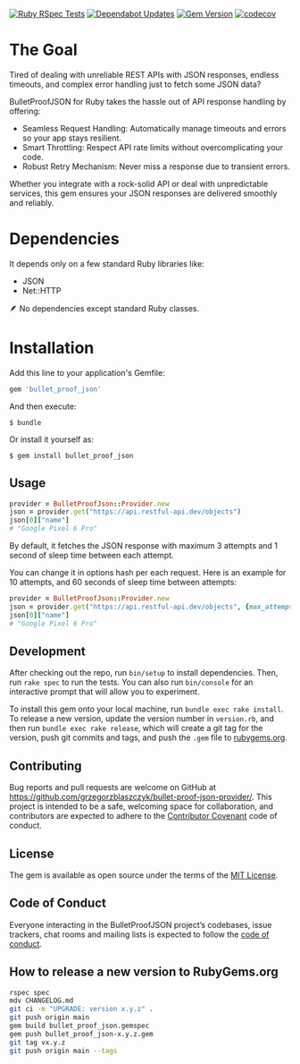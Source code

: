 [![Ruby RSpec Tests](https://github.com/grzegorzblaszczyk/bullet-proof-json/actions/workflows/ruby.yml/badge.svg)](https://github.com/grzegorzblaszczyk/bullet-proof-json/actions/workflows/ruby.yml)
[![Dependabot Updates](https://github.com/grzegorzblaszczyk/bullet-proof-json/actions/workflows/dependabot/dependabot-updates/badge.svg)](https://github.com/grzegorzblaszczyk/bullet-proof-json/actions/workflows/dependabot/dependabot-updates)
[![Gem Version](https://badge.fury.io/rb/bullet-proof-json.svg)](https://badge.fury.io/rb/bullet-proof-json)
[![codecov](https://codecov.io/gh/grzegorzblaszczyk/bullet-proof-json/branch/main/graph/badge.svg)](https://codecov.io/gh/grzegorzblaszczyk/bullet-proof-json)

# The Goal

Tired of dealing with unreliable REST APIs with JSON responses, endless timeouts, and complex error handling just to fetch some JSON data?

BulletProofJSON for Ruby takes the hassle out of API response handling by offering:

* Seamless Request Handling: Automatically manage timeouts and errors so your app stays resilient.
* Smart Throttling: Respect API rate limits without overcomplicating your code.
* Robust Retry Mechanism: Never miss a response due to transient errors.

Whether you integrate with a rock-solid API or deal with unpredictable services, this gem ensures your JSON responses are delivered smoothly and reliably.

# Dependencies

It depends only on a few standard Ruby libraries like: 

* JSON
* Net::HTTP

🪶 No dependencies except standard Ruby classes.

# Installation

Add this line to your application's Gemfile:

```ruby
gem 'bullet_proof_json'
```

And then execute:

    $ bundle

Or install it yourself as:

    $ gem install bullet_proof_json

## Usage

```ruby
provider = BulletProofJson::Provider.new
json = provider.get("https://api.restful-api.dev/objects")
json[0]["name"]
# "Google Pixel 6 Pro"
```

By default, it fetches the JSON response with maximum 3 attempts and 1 second of sleep time between each attempt.

You can change it in options hash per each request. Here is an example for 10 attempts, and 60 seconds of sleep time between attempts:

```ruby
provider = BulletProofJson::Provider.new
json = provider.get("https://api.restful-api.dev/objects", {max_attempts: 10, sleep_time: 60})
json[0]["name"]
# "Google Pixel 6 Pro"
```

## Development

After checking out the repo, run `bin/setup` to install dependencies. Then, run `rake spec` to run the tests. You can also run `bin/console` for an interactive prompt that will allow you to experiment.

To install this gem onto your local machine, run `bundle exec rake install`. To release a new version, update the version number in `version.rb`, and then run `bundle exec rake release`, which will create a git tag for the version, push git commits and tags, and push the `.gem` file to [rubygems.org](https://rubygems.org).

## Contributing

Bug reports and pull requests are welcome on GitHub at https://github.com/grzegorzblaszczyk/bullet-proof-json-provider/. This project is intended to be a safe, welcoming space for collaboration, and contributors are expected to adhere to the [Contributor Covenant](http://contributor-covenant.org) code of conduct.

## License

The gem is available as open source under the terms of the [MIT License](https://opensource.org/licenses/MIT).

## Code of Conduct

Everyone interacting in the BulletProofJSON project’s codebases, issue trackers, chat rooms and mailing lists is expected to follow the [code of conduct](https://github.com/grzegorzblaszczyk/bullet-proof-json-provider//blob/master/CODE_OF_CONDUCT.md).

## How to release a new version to RubyGems.org

```bash
rspec spec
mdv CHANGELOG.md
git ci -m "UPGRADE: version x.y.z" .
git push origin main
gem build bullet_proof_json.gemspec
gem push bullet_proof_json-x.y.z.gem
git tag vx.y.z
git push origin main --tags
```

